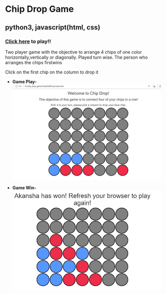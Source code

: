 # Chip Drop Game 
## python3, javascript(html, css)

### [Click here] to play!!

Two player game with the objective to arrange 4 chips of one color horizontally,vertically or diagonally.
Played turn wise. The person who arranges the chips firstwins

Click on the first chip on the column to drop it


* **Game Play-**![game play](/Screenshots/game.JPG)

* **Game Win-**![game win](/Screenshots/game_win.JPG)

[Click here]: https://kritig09.github.io/chip_drop_game/Chip%20Drop/index.html
